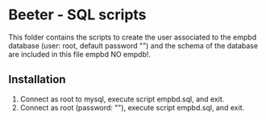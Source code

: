 # Beeter - SQL scripts
This folder contains the scripts to create the user associated to the empbd database (user: root, default password "") and the schema of the database are included in this file empbd NO empdb!.

## Installation
1. Connect as root to mysql, execute script empbd.sql, and exit.
2. Connect as root (password: ""), execute script empbd.sql, and exit.